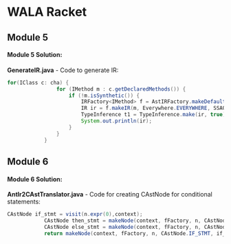 # WALA Racket

## Module 5

#### Module 5 Solution:

**GenerateIR.java** - Code to generate IR:

```java
for(IClass c: cha) {
                for (IMethod m : c.getDeclaredMethods()) {
                    if (!m.isSynthetic()) {
                        IRFactory<IMethod> f = AstIRFactory.makeDefaultFactory();
                        IR ir = f.makeIR(m, Everywhere.EVERYWHERE, SSAOptions.defaultOptions());
                        TypeInference t1 = TypeInference.make(ir, true);
                        System.out.println(ir);
                    }
                }
            }
```

## Module 6

#### Module 6 Solution:

**Antlr2CAstTranslator.java** - Code for creating CAstNode for conditional statements:

```java
CAstNode if_stmt = visit(n.expr(0),context); 
            CAstNode then_stmt = makeNode(context, fFactory, n, CAstNode.BLOCK_STMT, visit(n.expr(1),context));
            CAstNode else_stmt = makeNode(context, fFactory, n, CAstNode.BLOCK_STMT, visit(n.expr(2),context));
            return makeNode(context, fFactory, n, CAstNode.IF_STMT, if_stmt, then_stmt, else_stmt);
```
